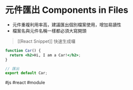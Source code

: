 # 元件匯出 Components in Files

- 元件重複利用率高，建議匯出個別檔案使用，增加易讀性
- 檔案名與元件名稱一樣都必須大寫開頭

>[[React Snippet]] 快速生成囉

```jsx
function Car() {
  return <h2>Hi, I am a Car!</h2>;
}

// 匯出
export default Car;
```

#js #react #module 